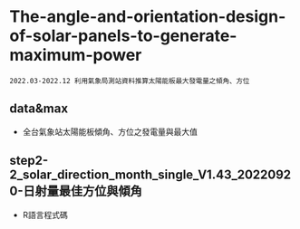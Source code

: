 # The-angle-and-orientation-design-of-solar-panels-to-generate-maximum-power
`2022.03-2022.12 利用氣象局測站資料推算太陽能板最大發電量之傾角、方位`
## data&max
* 全台氣象站太陽能板傾角、方位之發電量與最大值

## step2-2_solar_direction_month_single_V1.43_20220920-日射量最佳方位與傾角
* R語言程式碼
